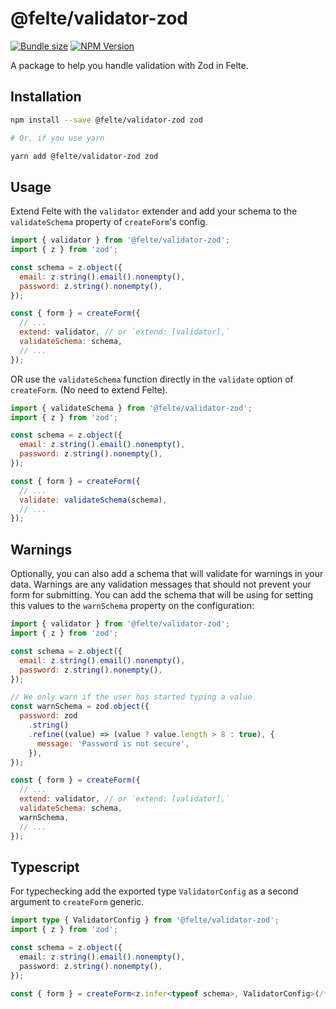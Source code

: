 # @felte/validator-zod

[![Bundle size](https://img.shields.io/bundlephobia/min/@felte/validator-zod)](https://bundlephobia.com/result?p=@felte/validator-zod)
[![NPM Version](https://img.shields.io/npm/v/@felte/validator-zod)](https://www.npmjs.com/package/@felte/validator-zod)

A package to help you handle validation with Zod in Felte.

## Installation

```sh
npm install --save @felte/validator-zod zod

# Or, if you use yarn

yarn add @felte/validator-zod zod
```

## Usage

Extend Felte with the `validator` extender and add your schema to the `validateSchema` property of `createForm`'s config.

```javascript
import { validator } from '@felte/validator-zod';
import { z } from 'zod';

const schema = z.object({
  email: z.string().email().nonempty(),
  password: z.string().nonempty(),
});

const { form } = createForm({
  // ...
  extend: validator, // or `extend: [validator],`
  validateSchema: schema,
  // ...
});
```

OR use the `validateSchema` function directly in the `validate` option of `createForm`. (No need to extend Felte).

```javascript
import { validateSchema } from '@felte/validator-zod';
import { z } from 'zod';

const schema = z.object({
  email: z.string().email().nonempty(),
  password: z.string().nonempty(),
});

const { form } = createForm({
  // ...
  validate: validateSchema(schema),
  // ...
});
```

## Warnings

Optionally, you can also add a schema that will validate for warnings in your data. Warnings are any validation messages that should not prevent your form for submitting. You can add the schema that will be using for setting this values to the `warnSchema` property on the configuration:

```javascript
import { validator } from '@felte/validator-zod';
import { z } from 'zod';

const schema = z.object({
  email: z.string().email().nonempty(),
  password: z.string().nonempty(),
});

// We only warn if the user has started typing a value
const warnSchema = zod.object({
  password: zod
    .string()
    .refine((value) => (value ? value.length > 8 : true), {
      message: 'Password is not secure',
    }),
});

const { form } = createForm({
  // ...
  extend: validator, // or `extend: [validator],`
  validateSchema: schema,
  warnSchema,
  // ...
});
```

## Typescript

For typechecking add the exported type `ValidatorConfig` as a second argument to `createForm` generic.

```typescript
import type { ValidatorConfig } from '@felte/validator-zod';
import { z } from 'zod';

const schema = z.object({
  email: z.string().email().nonempty(),
  password: z.string().nonempty(),
});

const { form } = createForm<z.infer<typeof schema>, ValidatorConfig>(/* ... */);
```
